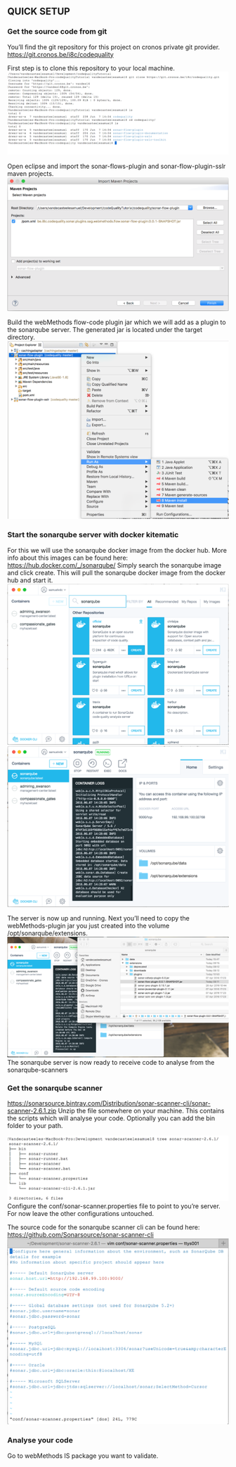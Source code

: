 ## QUICK SETUP

### Get the source code from git
You’ll find the git repository for this project on cronos private git provider.
https://git.cronos.be/i8c/codequality

First step is to clone this repository to your local machine.
![get from git](assets/development_tutorial/devtut_1.png)

Open eclipse and import the sonar-flows-plugin and sonar-flow-plugin-sslr maven projects.
![eclipse import](assets/development_tutorial/devtut_3.png)

Build the webMethods flow-code plugin jar which we will add as a plugin to the sonarqube server. The generated jar is located under the target directory.
![get from git](assets/development_tutorial/devtut_4.png)

### Start the sonarqube server with docker kitematic 
For this we will use the sonarqube docker image from the docker hub. More info about this images can be found here: https://hub.docker.com/_/sonarqube/
Simply search the sonarqube image and click create. This will pull the sonarqube docker image from the docker hub and start it. 
![get from git](assets/development_tutorial/devtut_6.png)
![get from git](assets/development_tutorial/devtut_7.png)

The server is now up and running. Next you’ll need to copy the webMethods-plugin jar you just created into the volume /opt/sonarqube/extensions.
![get from git](assets/development_tutorial/devtut_8.png)
The sonarqube server is now ready to receive code to analyse from the sonarqube-scanners

### Get the sonarqube scanner
https://sonarsource.bintray.com/Distribution/sonar-scanner-cli/sonar-scanner-2.6.1.zip
Unzip the file somewhere on your machine. This contains the scripts which will analyse your code. Optionally you can add the bin folder to your path.

![get from git](assets/development_tutorial/devtut_9.png)
Configure the conf/sonar-scanner.properties file to point to you’re server. For now leave the other configurations untouched.

The source code for the sonarqube scanner cli can be found here: 
https://github.com/Sonarsource/sonar-scanner-cli
![get from git](assets/development_tutorial/devtut_10.png)

### Analyse your code
Go to webMethods IS package you want to validate. 
